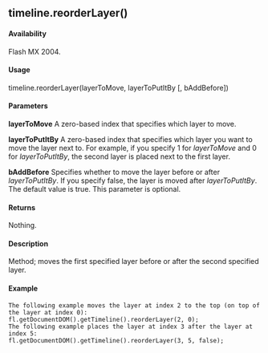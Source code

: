 ## timeline.reorderLayer()

#### Availability

Flash MX 2004.

#### Usage

timeline.reorderLayer(layerToMove, layerToPutItBy \[, bAddBefore\])

#### Parameters

**layerToMove** A zero-based index that specifies which layer to move.
>
**layerToPutItBy** A zero-based index that specifies which layer you want to move the layer next to. For example, if you specify 1 for *layerToMove* and 0 for *layerToPutItBy*, the second layer is placed next to the first layer.
>
**bAddBefore** Specifies whether to move the layer before or after *layerToPutItBy*. If you specify false, the layer is moved after *layerToPutItBy*. The default value is true. This parameter is optional.

#### Returns

Nothing.

#### Description

Method; moves the first specified layer before or after the second specified layer.

#### Example

```
The following example moves the layer at index 2 to the top (on top of the layer at index 0):
fl.getDocumentDOM().getTimeline().reorderLayer(2, 0);
The following example places the layer at index 3 after the layer at index 5:
fl.getDocumentDOM().getTimeline().reorderLayer(3, 5, false);

```